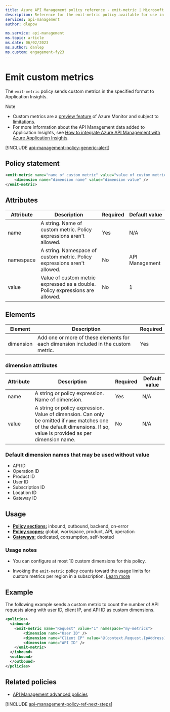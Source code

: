 ```yaml
---
title: Azure API Management policy reference - emit-metric | Microsoft Docs
description: Reference for the emit-metric policy available for use in Azure API Management. Provides policy usage, settings, and examples.
services: api-management
author: dlepow

ms.service: api-management
ms.topic: article
ms.date: 06/02/2023
ms.author: danlep
ms.custom: engagement-fy23
---
```


# Emit custom metrics

The `emit-metric` policy sends custom metrics in the specified format to Application Insights.

> [!NOTE]
> * Custom metrics are a [preview feature](../azure-monitor/essentials/metrics-custom-overview.md) of Azure Monitor and subject to [limitations](../azure-monitor/essentials/metrics-custom-overview.md#design-limitations-and-considerations).
> * For more information about the API Management data added to Application Insights, see [How to integrate Azure API Management with Azure Application Insights](./api-management-howto-app-insights.md#what-data-is-added-to-application-insights).

[!INCLUDE [api-management-policy-generic-alert](../../includes/api-management-policy-generic-alert.md)]

## Policy statement

```xml
<emit-metric name="name of custom metric" value="value of custom metric" namespace="metric namespace"> 
    <dimension name="dimension name" value="dimension value" /> 
</emit-metric> 
```

## Attributes

| Attribute | Description                | Required                | Default value  |
| --------- | -------------------------- |  ------------------ | -------------- |
| name      | A string. Name of custom metric. Policy expressions aren't allowed.      | Yes       | N/A            |
| namespace | A string. Namespace of custom metric. Policy expressions aren't allowed. | No        | API Management |
| value     |  Value of custom metric expressed as a double. Policy expressions are allowed.   | No           | 1              |


## Elements

| Element     | Description                                                                       | Required |
| ----------- | --------------------------------------------------------------------------------- | -------- |
| dimension   | Add one or more of these elements for each dimension included in the custom metric.  | Yes      |

### dimension attributes

| Attribute | Description                | Required |  Default value  |
| --------- | -------------------------- |  ------------------ | -------------- |
| name      | A string or policy expression. Name of dimension.      | Yes      |  N/A            |
| value     | A string or policy expression. Value of dimension. Can only be omitted if `name` matches one of the default dimensions. If so, value is provided as per dimension name. | No        | N/A |

 ### Default dimension names that may be used without value

* API ID
* Operation ID
* Product ID
* User ID
* Subscription ID
* Location ID
* Gateway ID

## Usage

- [**Policy sections:**](./api-management-howto-policies.md#sections) inbound, outbound, backend, on-error
- [**Policy scopes:**](./api-management-howto-policies.md#scopes) global, workspace, product, API, operation
-  [**Gateways:**](api-management-gateways-overview.md) dedicated, consumption, self-hosted

### Usage notes

* You can configure at most 10 custom dimensions for this policy.

* Invoking the `emit-metric` policy counts toward the usage limits for custom metrics per region in a subscription. [Learn more](api-management-howto-app-insights.md#limits-for-custom-metrics)

## Example

The following example sends a custom metric to count the number of API requests along with user ID, client IP, and API ID as custom dimensions.

```xml
<policies>
  <inbound>
    <emit-metric name="Request" value="1" namespace="my-metrics"> 
        <dimension name="User ID" /> 
        <dimension name="Client IP" value="@(context.Request.IpAddress)" /> 
        <dimension name="API ID" /> 
    </emit-metric> 
  </inbound>
  <outbound>
  </outbound>
</policies>
```

## Related policies

* [API Management advanced policies](api-management-advanced-policies.md)

[!INCLUDE [api-management-policy-ref-next-steps](../../includes/api-management-policy-ref-next-steps.md)]
